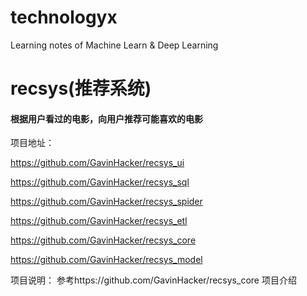 # technologyx
Learning notes of Machine Learn &amp; Deep Learning 

# recsys(推荐系统)

#### 根据用户看过的电影，向用户推荐可能喜欢的电影

项目地址：

https://github.com/GavinHacker/recsys_ui

https://github.com/GavinHacker/recsys_sql

https://github.com/GavinHacker/recsys_spider

https://github.com/GavinHacker/recsys_etl

https://github.com/GavinHacker/recsys_core

https://github.com/GavinHacker/recsys_model

项目说明：
参考https://github.com/GavinHacker/recsys_core 项目介绍
